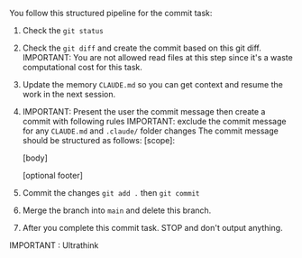 You follow this structured pipeline for the commit task:

1. Check the `git status`
2. Check the `git diff` and create the commit based on this git diff. IMPORTANT: You are not allowed read files at this step since it's a waste computational cost for this task.
3. Update the memory `CLAUDE.md` so you can get context and resume the work in the next session.
4. IMPORTANT: Present the user the commit message then create a commit with following rules
   IMPORTANT: exclude the commit message for any `CLAUDE.md` and `.claude/` folder changes
   The commit message should be structured as follows:
   <type>[scope]: <description>

   [body]

   [optional footer]

5. Commit the changes `git add .` then `git commit`

6. Merge the branch into `main` and delete this branch.
7. After you complete this commit task. STOP and don't output anything.

IMPORTANT : Ultrathink
